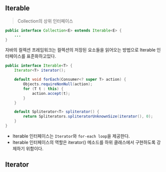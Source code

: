 ## Iterable

> Collection의 상위 인터페이스

```java
public interface Collection<E> extends Iterable<E> {
    ...
}
```

자바의 컬렉션 프레임워크는 컬렉션의 저장된 요소들을 읽어오는 방법으로 Iterable 인터페이스를 표준화하고있다.

```java
public interface Iterable<T> {    
    Iterator<T> iterator();

    default void forEach(Consumer<? super T> action) {
        Objects.requireNonNull(action);
        for (T t : this) {
            action.accept(t);
        }
    }

    default Spliterator<T> spliterator() {
        return Spliterators.spliteratorUnknownSize(iterator(), 0);
    }
}
```

* Iterable 인터페이스는 ```Iterator```와 ```for-each loop```을 제공한다.
* Iterable 인터페이스의 역할은 iterator() 메소드를 하위 클래스에서 구현하도록 강제하기 위함이다.

## Iterator
